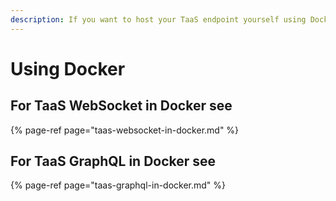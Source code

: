```yaml
---
description: If you want to host your TaaS endpoint yourself using Docker.
---
```


# Using Docker

## For TaaS WebSocket in Docker see

{% page-ref page="taas-websocket-in-docker.md" %}

## For TaaS GraphQL in Docker see

{% page-ref page="taas-graphql-in-docker.md" %}

